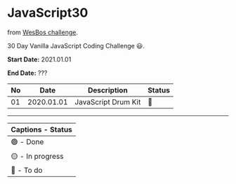 # JavaScript30

from [WesBos challenge](https://javascript30.com/). 

30 Day Vanilla JavaScript Coding Challenge 😃.

**Start Date:** 2021.01.01

**End Date:** ???

No | Date        | Description            | Status |
--|-----------|------------------------|---|
01 | 2020.01.01 | JavaScript Drum Kit | 🔴 |

___

| Captions - Status |
|---------|
| 🟢 - Done |
| 🟡 - In progress |
| 🔴 - To do |
